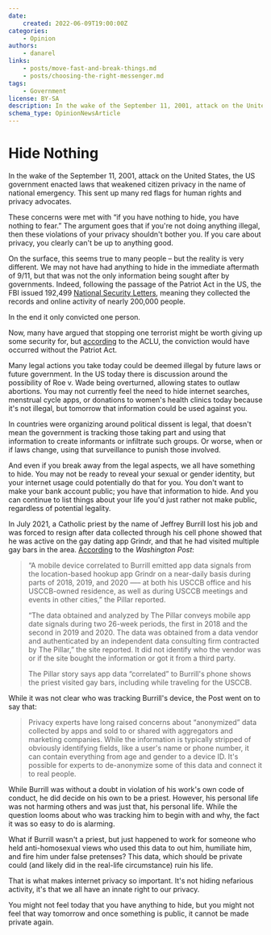 ```yaml
---
date:
    created: 2022-06-09T19:00:00Z
categories:
    - Opinion
authors:
    - danarel
links:
    - posts/move-fast-and-break-things.md
    - posts/choosing-the-right-messenger.md
tags:
    - Government
license: BY-SA
description: In the wake of the September 11, 2001, attack on the United States, the US government enacted laws that weakened citizen privacy in the name of national emergency.
schema_type: OpinionNewsArticle
---
```

# Hide Nothing

In the wake of the September 11, 2001, attack on the United States, the US government enacted laws that weakened citizen privacy in the name of national emergency. This sent up many red flags for human rights and privacy advocates.<!-- more -->

These concerns were met with “if you have nothing to hide, you have nothing to fear.” The argument goes that if you're not doing anything illegal, then these violations of your privacy shouldn't bother you. If you care about privacy, you clearly can't be up to anything good.

On the surface, this seems true to many people – but the reality is very different. We may not have had anything to hide in the immediate aftermath of 9/11, but that was not the only information being sought after by governments. Indeed, following the passage of the Patriot Act in the US, the FBI issued 192,499 [National Security Letters](https://www.aclu.org/other/national-security-letters), meaning they collected the records and online activity of nearly 200,000 people.

In the end it only convicted one person.

Now, many have argued that stopping one terrorist might be worth giving up some security for, but [according](https://www.aclu.org/issues/national-security/privacy-and-surveillance/surveillance-under-patriot-act) to the ACLU, the conviction would have occurred without the Patriot Act.

Many legal actions you take today could be deemed illegal by future laws or future government. In the US today there is discussion around the possibility of Roe v. Wade being overturned, allowing states to outlaw abortions. You may not currently feel the need to hide internet searches, menstrual cycle apps, or donations to women's health clinics today because it's not illegal, but tomorrow that information could be used against you.

In countries were organizing around political dissent is legal, that doesn't mean the government is tracking those taking part and using that information to create informants or infiltrate such groups. Or worse, when or if laws change, using that surveillance to punish those involved.

And even if you break away from the legal aspects, we all have something to hide. You may not be ready to reveal your sexual or gender identity, but your internet usage could potentially do that for you. You don't want to make your bank account public; you have that information to hide. And you can continue to list things about your life you'd just rather not make public, regardless of potential legality.

In July 2021, a Catholic priest by the name of Jeffrey Burrill lost his job and was forced to resign after data collected through his cell phone showed that he was active on the gay dating app Grindr, and that he had visited multiple gay bars in the area. [According](https://www.washingtonpost.com/religion/2021/07/20/bishop-misconduct-resign-burrill/) to the *Washington Post*:

> “A mobile device correlated to Burrill emitted app data signals from the location-based hookup app Grindr on a near-daily basis during parts of 2018, 2019, and 2020 —– at both his USCCB office and his USCCB-owned residence, as well as during USCCB meetings and events in other cities,” the Pillar reported.
>
> “The data obtained and analyzed by The Pillar conveys mobile app date signals during two 26-week periods, the first in 2018 and the second in 2019 and 2020. The data was obtained from a data vendor and authenticated by an independent data consulting firm contracted by The Pillar,” the site reported. It did not identify who the vendor was or if the site bought the information or got it from a third party.
>
> The Pillar story says app data “correlated” to Burrill's phone shows the priest visited gay bars, including while traveling for the USCCB.

While it was not clear who was tracking Burrill's device, the Post went on to say that:

> Privacy experts have long raised concerns about “anonymized” data collected by apps and sold to or shared with aggregators and marketing companies. While the information is typically stripped of obviously identifying fields, like a user's name or phone number, it can contain everything from age and gender to a device ID. It's possible for experts to de-anonymize some of this data and connect it to real people.

While Burrill was without a doubt in violation of his work's own code of conduct, he did decide on his own to be a priest. However, his personal life was not harming others and was just that, his personal life. While the question looms about who was tracking him to begin with and why, the fact it was so easy to do is alarming.

What if Burrill wasn't a priest, but just happened to work for someone who held anti-homosexual views who used this data to out him, humiliate him, and fire him under false pretenses? This data, which should be private could (and likely did in the real-life circumstance) ruin his life.

That is what makes internet privacy so important. It's not hiding nefarious activity, it's that we all have an innate right to our privacy.

You might not feel today that you have anything to hide, but you might not feel that way tomorrow and once something is public, it cannot be made private again.
